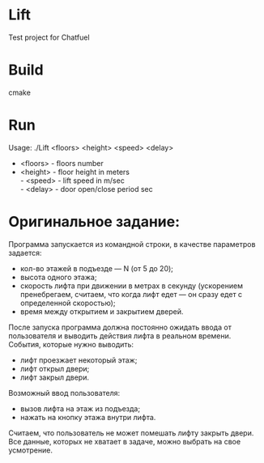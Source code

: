 # Lift
Test project for Chatfuel

# Build
cmake

# Run 
Usage: .\/Lift \<floors\> \<height\> \<speed\> \<delay\>

   - \<floors\> - floors number</br>
   - \<height\>  - floor height in meters</br>
    - \<speed\> - lift speed in m/sec</br>
    - \<delay\> - door open/close period sec</br>

# Оригинальное задание:

Программа запускается из командной строки, в качестве параметров задается:

   - кол-во этажей в подъезде — N (от 5 до 20);
   - высота одного этажа;
   - скорость лифта при движении в метрах в секунду (ускорением пренебрегаем, считаем, что когда лифт едет — он сразу едет с определенной скоростью);
   - время между открытием и закрытием дверей.

После запуска программа должна постоянно ожидать ввода от пользователя и выводить действия лифта в реальном времени. События, которые нужно выводить:

   - лифт проезжает некоторый этаж;
   - лифт открыл двери;
   - лифт закрыл двери.

Возможный ввод пользователя:

   - вызов лифта на этаж из подъезда;
   - нажать на кнопку этажа внутри лифта.

Считаем, что пользователь не может помешать лифту закрыть двери.
Все данные, которых не хватает в задаче, можно выбрать на свое усмотрение.
